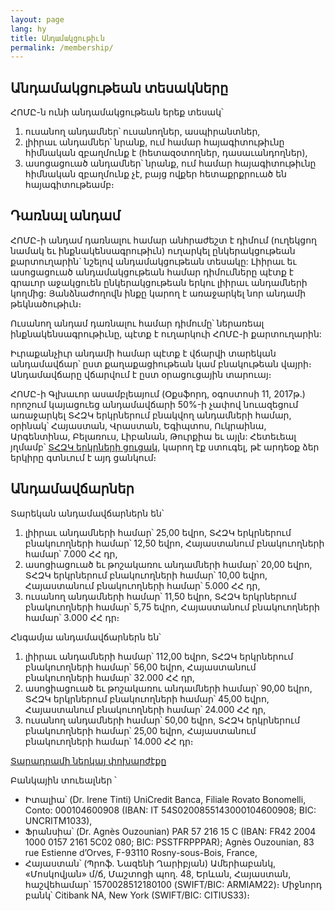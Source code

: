 ```yaml
---
layout: page
lang: hy
title: Անդամակցութիւն
permalink: /membership/
---
```


## Անդամակցութեան տեսակները

ՀՈՄԸ-ն ունի անդամակցութեան երեք տեսակ՝

1. ուսանող անդամներ՝ ուսանողներ, ասպիրանտներ,
2. լիիրաւ անդամներ՝ նրանք, ում համար հայագիտութիւնը հիմնական զբաղմունք է (հետազօտողներ, դասաւանդողներ),
3. ասոցացուած անդամներ՝ նրանք, ում համար հայագիտութիւնը հիմնական զբաղմունք չէ, բայց ովքեր հետաքրքրուած են հայագիտութեամբ։


## Դառնալ անդամ

ՀՈՄԸ-ի անդամ դառնալու համար անհրաժեշտ է դիմում (ուղեկցող նամակ եւ ինքնակենսագրութիւն) ուղարկել ընկերակցութեան քարտուղարին` նշելով անդամակցութեան տեսակը: Լիիրաւ եւ ասոցացուած անդամակցութեան համար դիմումները պէտք է գրաւոր աջակցուեն ընկերակցութեան երկու լիիրաւ անդամների կողմից: Յանձնաժողովն ինքը կարող է առաջարկել նոր անդամի թեկնածութիւն։

Ուսանող անդամ դառնալու համար դիմումը՝ ներառեալ ինքնակենսագրութիւնը, պէտք է ուղարկուի ՀՈՄԸ-ի քարտուղարին:

Իւրաքանչիւր անդամի համար պէտք է վճարվի տարեկան անդամավճար՝ ըստ քաղաքացիութեան կամ բնակութեան վայրի։ Անդամավճարը վճարվում է ըստ օրացուցային տարուայ։

ՀՈՄԸ-ի Գլխաւոր ասամբլեայում (Օքսֆորդ, օգոստոսի 11, 2017թ.) որոշում կայացուեց անդամավճարի 50%-ի չափով նուազեցում առաջարկել ՏՀԶԿ երկրներում բնակվող անդամների համար, օրինակ՝ Հայաստան, Վրաստան, Եգիպտոս, Ուկրաինա, Արգենտինա, Բելառուս, Լիբանան, Թուրքիա եւ այլն: Հետեւեալ յղմամբ՝ [ՏՀԶԿ երկրների ցուցակ](https://www.oecd.org/dac/financing-sustainable-development/development-finance-standards/DAC-List-ODA-Recipients-for-reporting-2021-flows.pdf), կարող էք ստուգել, թէ արդեօք ձեր երկիրը գտնւում է այդ ցանկում։ 

## Անդամավճարներ

Տարեկան անդամավճարներն են՝

1. լիիրաւ անդամների համար՝ 25,00 եվրո, ՏՀԶԿ երկրներում բնակուողների համար՝ 12,50 եվրո, Հայաստանում բնակուողների համար՝ 7.000 ՀՀ դր,
2. ասոցիացուած եւ թոշակառու անդամների համար՝ 20,00 եվրո, ՏՀԶԿ երկրներում բնակուողների համար՝ 10,00 եվրո, Հայաստանում բնակուողների համար՝ 5.000 ՀՀ դր,
3. ուսանող անդամների համար՝ 11,50 եվրո, ՏՀԶԿ երկրներում բնակուողների համար՝ 5,75 եվրո, Հայաստանում բնակուողների համար՝ 3.000 ՀՀ դր։

Հնգամյա անդամավճարներն են՝

1. լիիրաւ անդամների համար՝ 112,00 եվրո, ՏՀԶԿ երկրներում բնակուողների համար՝ 56,00 եվրո, Հայաստանում բնակուողների համար՝ 32.000 ՀՀ դր,
2. ասոցիացուած եւ թոշակառու անդամների համար՝ 90,00 եվրո, ՏՀԶԿ երկրներում բնակուողների համար՝ 45,00 եվրո, Հայաստանում բնակուողների համար՝ 24.000 ՀՀ դր,
3. ուսանող անդամների համար՝ 50,00 եվրո, ՏՀԶԿ երկրներում բնակուողների համար՝ 25,00 եվրո, Հայաստանում բնակուողների համար՝ 14.000 ՀՀ դր։

[Տարադրամի ներկայ փոխարժէքը](https://www.xe.com/fr/)

Բանկային տուեալներ ՝
- Իտալիա՝ (Dr. Irene Tinti) UniCredit Banca, Filiale Rovato Bonomelli, Conto: 000104600908 (IBAN: IT 54S0200855143000104600908; BIC: UNCRITM1033),
- Ֆրանսիա՝ (Dr. Agnès Ouzounian) PAR 57 216 15 C (IBAN: FR42 2004 1000 0157 2161 5C02 080; BIC: PSSTFRPPPAR); Agnès Ouzounian, 83 rue Estienne d’Orves, F-93110 Rosny-sous-Bois, France,
- Հայաստան՝ (Պրոֆ. Նազենի Ղարիբյան) Ամերիաբանկ, «Մոսկովյան» մ/ճ, Մաշտոցի պող. 48, Երևան, Հայաստան, հաշվեհամար՝ 1570028512180100 (SWIFT/BIC: ARMIAM22)։ Միջնորդ բանկ՝ Citibank NA, New York (SWIFT/BIC: CITIUS33)։
